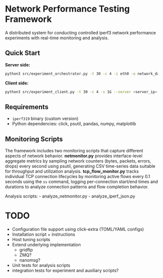 # Network Performance Testing Framework

A distributed system for conducting controlled iperf3 network performance experiments with real-time monitoring and analysis.

## Quick Start

**Server side:**
```bash
python3 src/experiment_orchestrator.py -t 30 -c 4 -i eth0 -o network_data.csv
```

**Client side:**
```bash
python3 src/experiment_client.py -t 30 -c 4 -s 1G --server <server_ip>
```

## Requirements
- `iperf319` binary (custom version)
- Python dependencies: click, psutil, pandas, numpy, matplotlib

## Monitoring Scripts

The framework includes two monitoring scripts that capture different aspects of network behavior. **netmonitor.py** provides interface-level aggregate metrics by sampling network counters (bytes, packets, errors, drops) every second using psutil, generating CSV time-series data suitable for throughput and utilization analysis. **tcp_flow_monitor.py** tracks individual TCP connection lifecycles by monitoring active flows every 0.1 seconds using the `ss` command, logging per-connection start/end times and durations to analyze connection patterns and flow completion behavior.

Analysis scripts:
    - analyze_netmonitor.py
    - analyze_iperf_json.py

# TODO

- Configuration file support using click-extra (TOML/YAML configs)
- Installation script + instructions
- Host tuning scripts
- Extend underlying implementation
    - gridftp
    - ZMQ?
    - nanomsg?
- Unit tests for analysis scripts
- integration tests for experiment and auxiliary scripts?